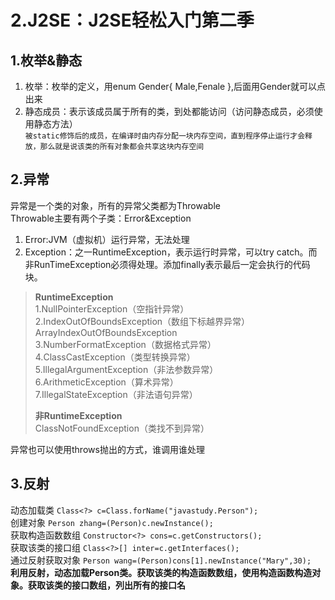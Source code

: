 # 2.J2SE：J2SE轻松入门第二季  

## 1.枚举&静态  
1. 枚举：枚举的定义，用enum Gender{ Male,Fenale },后面用Gender就可以点出来
2. 静态成员：表示该成员属于所有的类，到处都能访问（访问静态成员，必须使用静态方法）  
``被static修饰后的成员，在编译时由内存分配一块内存空间，直到程序停止运行才会释放，那么就是说该类的所有对象都会共享这块内存空间``  

## 2.异常  
异常是一个类的对象，所有的异常父类都为Throwable  
Throwable主要有两个子类：Error&Exception  
1. Error:JVM（虚拟机）运行异常，无法处理  
2. Exception：之一RuntimeException，表示运行时异常，可以try catch。而非RunTimeException必须得处理。添加finally表示最后一定会执行的代码块。  

>**RuntimeException**  
>1.NullPointerException（空指针异常）  
>2.IndexOutOfBoundsException（数组下标越界异常） ArrayIndexOutOfBoundsException  
>3.NumberFormatException（数据格式异常）  
>4.ClassCastException（类型转换异常）  
>5.IllegalArgumentException（非法参数异常）  
>6.ArithmeticException（算术异常）  
>7.IllegalStateException（非法语句异常）   
>  
>**非RuntimeException**  
>ClassNotFoundException（类找不到异常）  

异常也可以使用throws抛出的方式，谁调用谁处理  

## 3.反射  

动态加载类 ``Class<?> c=Class.forName("javastudy.Person");``  
创建对象 ``Person zhang=(Person)c.newInstance();``   
获取构造函数数组 ``Constructor<?> cons=c.getConstructors();``  
获取该类的接口组 ``Class<?>[] inter=c.getInterfaces();``  
通过反射获取对象 ``Person wang=(Person)cons[1].newInstance("Mary",30);``  
**利用反射，动态加载Person类。获取该类的构造函数数组，使用构造函数构造对象。获取该类的接口数组，列出所有的接口名**  
```java

```

